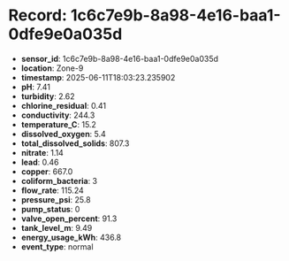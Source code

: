 # Record: 1c6c7e9b-8a98-4e16-baa1-0dfe9e0a035d

- **sensor_id**: 1c6c7e9b-8a98-4e16-baa1-0dfe9e0a035d
- **location**: Zone-9
- **timestamp**: 2025-06-11T18:03:23.235902
- **pH**: 7.41
- **turbidity**: 2.62
- **chlorine_residual**: 0.41
- **conductivity**: 244.3
- **temperature_C**: 15.2
- **dissolved_oxygen**: 5.4
- **total_dissolved_solids**: 807.3
- **nitrate**: 1.14
- **lead**: 0.46
- **copper**: 667.0
- **coliform_bacteria**: 3
- **flow_rate**: 115.24
- **pressure_psi**: 25.8
- **pump_status**: 0
- **valve_open_percent**: 91.3
- **tank_level_m**: 9.49
- **energy_usage_kWh**: 436.8
- **event_type**: normal